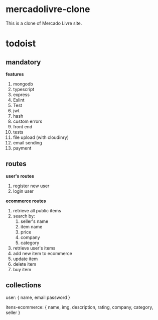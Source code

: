 # mercadolivre-clone
This is a clone of Mercado Livre site.

# todoist

## mandatory

**features**

1. mongodb
2. typescript
3. express
4. Eslint
5. Test
6. jwt
7. hash
8. custom errors
9. front end
10. tests
11. file upload (with cloudinry)
12. email sending
13. payment

## routes
**user's routes**
1. register new user
2. login user

**ecommerce routes**
1. retrieve all public items
  1. search by:
      1. seller's name
      2. item name
      3. price
      4. company
      5. category
2. retrieve user's items
3. add new item to ecommerce
4. update item
5. delete item
6. buy item

## collections
user: {
  name,
  email
  password
}

itens-ecommerce: {
  name,
  img,
  description,
  rating,
  company,
  category,
  seller
}
